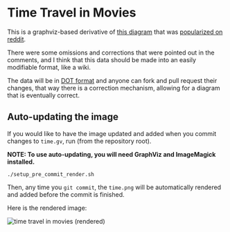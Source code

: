 # Time Travel in Movies

This is a graphviz-based derivative of [this
diagram](http://i.imgur.com/p1ZMJrt.jpg) that was [popularized on
reddit](http://www.reddit.com/r/movies/comments/1c7lv6/time_travel_in_movies/).

There were some omissions and corrections that were pointed out in the
comments, and I think that this data should be made into an easily
modifiable format, like a wiki.

The data will be in [DOT
 format](http://www.graphviz.org/doc/info/lang.html)
 and anyone can fork and pull request their changes, that way there is
 a correction mechanism, allowing for a diagram that is eventually
 correct.

## Auto-updating the image
If you would like to have the image updated and added when you commit
changes to `time.gv`, run (from the repository root). 

**NOTE: To use auto-updating, you will need GraphViz and ImageMagick
installed.**

```
./setup_pre_commit_render.sh
```

Then, any time you `git commit`, the `time.png` will be automatically
rendered and added before the commit is finished.

 Here is the rendered image:

![time travel in movies (rendered)](https://raw.github.com/tlehman/time_travel_movies/master/time.png)